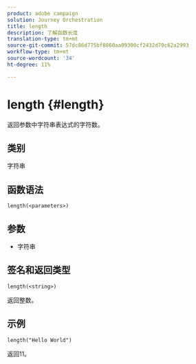 ```yaml
---
product: adobe campaign
solution: Journey Orchestration
title: length
description: 了解函数长度
translation-type: tm+mt
source-git-commit: 57dc86d775bf8860aa09300cf2432d70c62a2993
workflow-type: tm+mt
source-wordcount: '34'
ht-degree: 11%

---
```



# length {#length}

返回参数中字符串表达式的字符数。

## 类别

字符串

## 函数语法

`length(<parameters>)`

## 参数

* 字符串

## 签名和返回类型

`length(<string>)`

返回整数。

## 示例

`length("Hello World")`

返回11。
